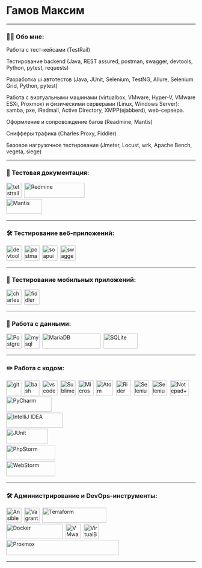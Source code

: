 # Гамов Максим

---

### 👨‍💻 Обо мне:

Работа с тест-кейсами (TestRail)

Тестирование backend (Java, REST assured, postman, swagger, devtools, Python, pytest, requests)

Разработка ui автотестов (Java, JUnit, Selenium, TestNG, Allure, Selenium Grid, Python, pytest)

Работа с виртуальными машинами (virtualbox, VMware, Hyper-V, VMware ESXi, Proxmox) и
физическими серверами (Linux, Windows Server): samba, pxe, iRedmail, Active Directory,
XMPP(ejabberd), web-сервера.

Оформление и сопровождение багов (Readmine, Mantis)

Снифферы трафика (Charles Proxy, Fiddler)

Базовое нагрузочное тестирование (Jmeter, Locust, wrk, Apache Bench, vegeta, siege)

---

### 📁 Тестовая документация:

<div>
  <img src="https://codahosted.io/packs/21236/unversioned/assets/LOGO/ba1091c59bab89cd2fd0f289622731fe16113d7b00905abe64759c313a4b73b76c1b0426076ed76cb74752234c734131df46992d5b8b48fc13e264240e4f7119f736cfeb64df36ded54b5cbf6198b9cadedf18dd0cac5c7dbcd16e6336c29363cd1292ba" title="testrail" alt="tetstrail" width="40" height="40"/>&nbsp
  <img src="https://upload.wikimedia.org/wikipedia/commons/3/3f/Redmine_logo.svg" title="Redmine" alt="Redmine" width="160" height="40"/>&nbsp
  <br><img src="https://upload.wikimedia.org/wikipedia/ru/0/00/Mantis_logo.gif" title="Mantis" alt="Mantis" width="95" height="40"/>&nbsp
</div>

---

### 🛠 Тестирование веб-приложений:

<div>
  <img src="https://d33wubrfki0l68.cloudfront.net/38b5c953a4667366685d55db55d057c86db1fc54/a0fdc/static/acae6b24d940347661ca901ea07f47c1/chrome-dev-logo-icon.png" title="devtools" alt="devtools" width="40" height="40"/>&nbsp
  <img src="https://seeklogo.com/images/P/postman-logo-0087CA0D15-seeklogo.com.png" title="postman" alt="postman" width="40" height="40"/>&nbsp
  <img src="https://static0.smartbear.co/smartbearbrand/media/images/home/soapui-icon.svg" title="soapui" alt="soapui" width="40" height="40"/>&nbsp
 <img src="https://upload.wikimedia.org/wikipedia/commons/a/ab/Swagger-logo.png" title="swagger" alt="swagger" width="40" height="40"/>&nbsp
</div>

---

### 📱 Тестирование мобильных приложений:

<div>
  <img src="https://cdn.icon-icons.com/icons2/3053/PNG/512/charles_proxy_macos_bigsur_icon_190302.png" title="charles-proxy" alt="charles-proxy" width="40" height="40"/>&nbsp
  <img src="https://www.megaleechers.com/storage/Fiddler-Everywhere-Icon.png" title="fiddler" alt="fiddler" width="40" height="40"/>&nbsp
</div>

---

### 💾 Работа с данными:

<div>
  <img src="https://upload.wikimedia.org/wikipedia/commons/2/29/Postgresql_elephant.svg" title="PostgreSQL" alt="PostgreSQL" width="40" height="40"/>&nbsp
  <img src="https://cdn.jsdelivr.net/gh/devicons/devicon/icons/mysql/mysql-original.svg" title="mysql" alt="mysql" width="40" height="40"/>&nbsp
  <img src="https://upload.wikimedia.org/wikipedia/commons/c/ca/MariaDB_colour_logo.svg" title="MariaDB" alt="MariaDB" width="155" height="40"/>&nbsp
  <img src="https://upload.wikimedia.org/wikipedia/commons/3/38/SQLite370.svg" title="SQLite" alt="SQLite" width="90" height="40"/>&nbsp
</div>

---

### ✏️ Работа с кодом:

<div>
  <img src="https://cdn.jsdelivr.net/gh/devicons/devicon/icons/git/git-original.svg" title="git" alt="git" width="40" height="40"/>&nbsp
  <img src="https://upload.wikimedia.org/wikipedia/commons/thumb/4/4b/Bash_Logo_Colored.svg/1024px-Bash_Logo_Colored.svg.png?20180723054350" title="bash" alt="bash" width="40" height="40"/>&nbsp
  <img src="https://cdn.jsdelivr.net/gh/devicons/devicon/icons/vscode/vscode-original.svg" title="vscode" alt="vscode" width="40" height="40"/>&nbsp
  <img src="https://upload.wikimedia.org/wikipedia/commons/7/79/Breezeicons-apps-48-sublime-text.svg" title="Sublime Text" alt="Sublime Text" width="40" height="40"/>&nbsp
  <img src="https://upload.wikimedia.org/wikipedia/commons/2/2c/Visual_Studio_Icon_2022.svg" title="Microsoft Visual Studio" alt="Microsoft Visual Studio" width="40" height="40"/>&nbsp
  <img src="https://upload.wikimedia.org/wikipedia/commons/8/80/Atom_editor_logo.svg" title="Atom" alt="Atom" width="45" height="40"/>&nbsp
  <img src="https://upload.wikimedia.org/wikipedia/commons/6/6e/JetBrains_Rider_Icon.svg" title="Rider" alt="Rider" width="40" height="40"/>&nbsp
  <img src="https://www.selenium.dev/images/logos/webdriver.svg" title="Selenium WebDriver" alt="Selenium WebDriver" width="40" height="40"/>&nbsp
  <img src="https://www.selenium.dev/images/logos/grid.svg" title="Selenium Grid" alt="Selenium Grid" width="40" height="40"/>&nbsp
  <img src="https://upload.wikimedia.org/wikipedia/commons/6/69/Notepad%2B%2B_Logo.svg" title="Notepad++" alt="Notepad++" width="50" height="40"/>&nbsp
  <br><img src="https://upload.wikimedia.org/wikipedia/commons/5/5d/JetBrains_PyCharm_Product_Logo.svg" title="PyCharm" alt="PyCharm" width="120" height="40"/>&nbsp
  <br><img src="https://upload.wikimedia.org/wikipedia/commons/4/47/JetBrains_IntelliJ_IDEA_Product_Logo.svg" title="IntelliJ IDEA" alt="IntelliJ IDEA" width="150" height="40"/>&nbsp
  <br><img src="https://junit.org/junit4/images/junit-logo.png" title="JUnit" alt="JUnit" width="110" height="40"/>&nbsp
  <br><img src="https://upload.wikimedia.org/wikipedia/commons/0/03/JetBrains_PhpStorm_Product_Logo.svg" title="PhpStorm" alt="PhpStorm" width="130" height="40"/>&nbsp
  <br><img src="https://upload.wikimedia.org/wikipedia/commons/6/68/JetBrains_WebStorm_Product_Logo.svg" title="WebStorm" alt="WebStorm" width="130" height="40"/>&nbsp
</div>

---

### 🛠 Администрирование и DevOps-инструменты:

<div>
  <img src="https://upload.wikimedia.org/wikipedia/commons/2/24/Ansible_logo.svg" title="Ansible" alt="Ansible" width="40" height="40"/>&nbsp
  <img src="https://upload.wikimedia.org/wikipedia/commons/8/87/Vagrant.png" title="Vagrant" alt="Vagrant" width="40" height="40"/>&nbsp
  <img src="https://upload.wikimedia.org/wikipedia/commons/0/04/Terraform_Logo.svg" title="Terraform" alt="Terraform" width="170" height="40"/>&nbsp
  <br><img src="https://upload.wikimedia.org/wikipedia/commons/7/70/Docker_logo.png" title="Docker" alt="Docker" width="150" height="40"/>&nbsp
  <img src="https://upload.wikimedia.org/wikipedia/commons/5/5a/Vmware_workstation_16_icon.svg" title="VMware Workstation" alt="VMware Workstation" width="40" height="40"/>&nbsp
  <img src="https://upload.wikimedia.org/wikipedia/commons/d/d5/Virtualbox_logo.png" title="VirtualBox" alt="VirtualBox" width="40" height="40"/>&nbsp
  <img src="https://upload.wikimedia.org/wikipedia/commons/9/92/Logo_Proxmox.svg" title="Proxmox" alt="Proxmox" width="300" height="40"/>&nbsp
</div>

---